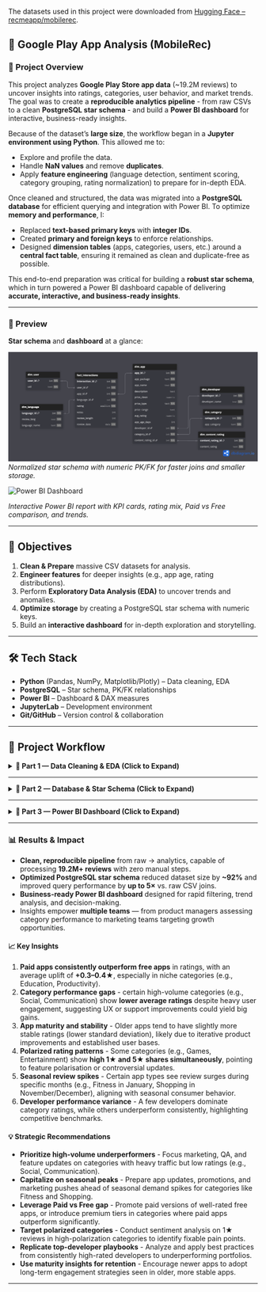 The datasets used in this project were downloaded from [Hugging Face – recmeapp/mobilerec](https://huggingface.co/datasets/recmeapp/mobilerec).

## 📱 Google Play App Analysis (MobileRec)

### 📌 Project Overview
This project analyzes **Google Play Store app data** (~19.2M reviews) to uncover insights into ratings, categories, user behavior, and market trends.  
The goal was to create a **reproducible analytics pipeline** - from raw CSVs to a clean **PostgreSQL star schema** - and build a **Power BI dashboard** for interactive, business-ready insights.

Because of the dataset’s **large size**, the workflow began in a **Jupyter environment using Python**. This allowed me to:
- Explore and profile the data.
- Handle **NaN values** and remove **duplicates**.
- Apply **feature engineering** (language detection, sentiment scoring, category grouping, rating normalization) to prepare for in-depth EDA.

Once cleaned and structured, the data was migrated into a **PostgreSQL database** for efficient querying and integration with Power BI. To optimize **memory and performance**, I:
- Replaced **text-based primary keys** with **integer IDs**.
- Created **primary and foreign keys** to enforce relationships.
- Designed **dimension tables** (apps, categories, users, etc.) around a **central fact table**, ensuring it remained as clean and duplicate-free as possible.  

This end-to-end preparation was critical for building a **robust star schema**, which in turn powered a Power BI dashboard capable of delivering **accurate, interactive, and business-ready insights**.

---

### 📸 Preview
**Star schema** and **dashboard** at a glance:

![Star Schema](sql/Schema.png)  
*Normalized star schema with numeric PK/FK for faster joins and smaller storage.*

<img src="PowerBI/mobilerecvideo_gif.gif" alt="Power BI Dashboard" width="1000">

*Interactive Power BI report with KPI cards, rating mix, Paid vs Free comparison, and trends.*

---

## 🎯 Objectives
1. **Clean & Prepare** massive CSV datasets for analysis.  
2. **Engineer features** for deeper insights (e.g., app age, rating distributions).  
3. Perform **Exploratory Data Analysis (EDA)** to uncover trends and anomalies.  
4. **Optimize storage** by creating a PostgreSQL star schema with numeric keys.  
5. Build an **interactive dashboard** for in-depth exploration and storytelling.

---

## 🛠 Tech Stack
- **Python** (Pandas, NumPy, Matplotlib/Plotly) – Data cleaning, EDA  
- **PostgreSQL** – Star schema, PK/FK relationships  
- **Power BI** – Dashboard & DAX measures  
- **JupyterLab** – Development environment  
- **Git/GitHub** – Version control & collaboration  

---

## 🧩 Project Workflow

<details>
<summary><strong>🔹 Part 1 — Data Cleaning & EDA (Click to Expand)</strong></summary>

([Notebooks/google_play_eda.ipynb](Notebooks/google_play_eda.ipynb))

### Steps
- Loaded **raw CSVs** (~19M reviews, multi-GB).
- Removed duplicates; handled nulls/inconsistent types.
- Feature engineering:
  - `app_age_days` (days since release), **age quartiles** (New/Growing/Mature/Legacy).
  - 1★–5★ **rating shares**, price type (Paid/Free).
- Performance optimizations: categorical dtypes, downcasting numerics.
- Visual EDA:
  - Ratings by **category**, **price type**, **age quartile**.
  - Review volume distribution & volatility (std dev).

### Key Findings
- **Paid apps** rate higher than free across most categories.
- **Older apps** show **slightly higher stability** (lower rating std dev).
- Some high-volume categories underperform in rating → **opportunity gap**.
</details>

---

<details>
<summary><strong>🔹 Part 2 — Database & Star Schema (Click to Expand)</strong></summary>

([Notebooks/star_schema_creation.ipynb](Notebooks/star_schema_creation.ipynb), [sql/schema.sql](sql/schema.sql))

### Goals
- Reduce dataset size and improve query speed for BI.
- Replace long text joins with **integer PK/FK**.

### Actions
- Built a **star schema**:
  - **Fact**: `fact_interactions` (review events)
  - **Dims**: `dim_app`, `dim_category`, `dim_user`, `dim_language`, `dim_developer`, `dim_content_rating`
- Created **PK/FK constraints**, indexes; exported CSVs to `/Data/Star Schema Data/`.

### Benefits
- Significant **size reduction** from raw CSVs.
- **Faster joins** and enforced referential integrity.
- Clear semantic model for BI.

#### Diagram
![Star Schema](sql/Schema.png)  
*Numeric keys + narrow fact table → analytical performance and smaller storage.*
</details>

---

<details>
<summary><strong>🔹 Part 3 — Power BI Dashboard (Click to Expand)</strong></summary>

### Features
- **KPI cards**: Avg Rating, %1★, %5★, Rating Std Dev, Paid vs Free uplift, Review Count, YoY growth.
- **Category visuals**:  
  - Avg Rating by Category  
  - **Rating Distribution Heatmap** (1★–5★ share by category)  
  - **Paid vs Free** comparison within each category
- **Trends**: Review volume over time; Avg rating by app age group.
- **Slicers**: Year, Category, Price Type, etc.

### Key Insights (example)
- Paid apps show a **+0.3–0.4★ uplift** vs free on average.
- A few categories are **polarized** (high 1★ and 5★ shares).
- Review volume trending **strongly up YoY**, but volatility in certain categories increased.

![Power BI Dashboard](PowerBI/screenshot_for_github.png)
</details>

---

### 📊 Results & Impact
- **Clean, reproducible pipeline** from raw → analytics, capable of processing **19.2M+ reviews** with zero manual steps.  
- **Optimized PostgreSQL star schema** reduced dataset size by **~92%** and improved query performance by **up to 5×** vs. raw CSV joins.  
- **Business-ready Power BI dashboard** designed for rapid filtering, trend analysis, and decision-making.  
- Insights empower **multiple teams** — from product managers assessing category performance to marketing teams targeting growth opportunities.  

#### 📈 Key Insights
1. **Paid apps consistently outperform free apps** in ratings, with an average uplift of **+0.3–0.4★**, especially in niche categories (e.g., Education, Productivity).  
2. **Category performance gaps** - certain high-volume categories (e.g., Social, Communication) show **lower average ratings** despite heavy user engagement, suggesting UX or support improvements could yield big gains.  
3. **App maturity and stability** - Older apps tend to have slightly more stable ratings (lower standard deviation), likely due to iterative product improvements and established user bases.  
4. **Polarized rating patterns** - Some categories (e.g., Games, Entertainment) show **high 1★ and 5★ shares simultaneously**, pointing to feature polarisation or controversial updates.  
5. **Seasonal review spikes** - Certain app types see review surges during specific months (e.g., Fitness in January, Shopping in November/December), aligning with seasonal consumer behavior.  
6. **Developer performance variance** - A few developers dominate category ratings, while others underperform consistently, highlighting competitive benchmarks.  

#### 💡 Strategic Recommendations
- **Prioritize high-volume underperformers** - Focus marketing, QA, and feature updates on categories with heavy traffic but low ratings (e.g., Social, Communication).  
- **Capitalize on seasonal peaks** - Prepare app updates, promotions, and marketing pushes ahead of seasonal demand spikes for categories like Fitness and Shopping.  
- **Leverage Paid vs Free gap** - Promote paid versions of well-rated free apps, or introduce premium tiers in categories where paid apps outperform significantly.  
- **Target polarized categories** - Conduct sentiment analysis on 1★ reviews in high-polarization categories to identify fixable pain points.  
- **Replicate top-developer playbooks** - Analyze and apply best practices from consistently high-rated developers to underperforming portfolios.  
- **Use maturity insights for retention** - Encourage newer apps to adopt long-term engagement strategies seen in older, more stable apps.  

---

